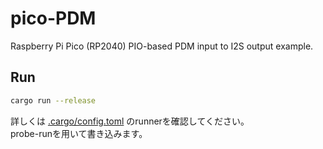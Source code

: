 # pico-PDM

Raspberry Pi Pico (RP2040) PIO-based PDM input to I2S output example.  

## Run

```sh
cargo run --release
```

詳しくは [.cargo/config.toml](.cargo/config.toml) のrunnerを確認してください。  
probe-runを用いて書き込みます。  
